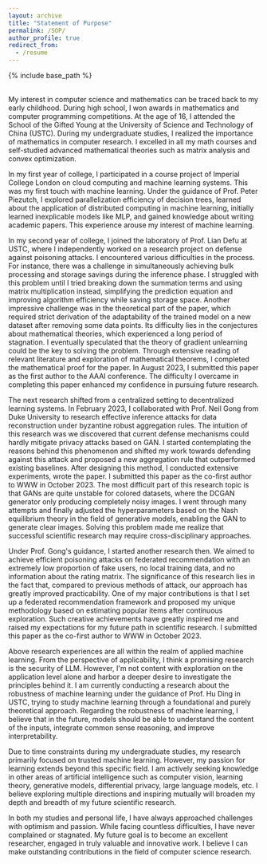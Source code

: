 ```yaml
---
layout: archive
title: "Statement of Purpose"
permalink: /SOP/
author_profile: true
redirect_from:
  - /resume
---
```


{% include base_path %}

<br>
My interest in computer science and mathematics can be traced back to my early childhood. During high school, I won awards in mathematics and computer programming competitions. At the age of 16, I attended the School of the Gifted Young at the University of Science and Technology of China (USTC). During my undergraduate studies, I realized the importance of mathematics in computer research. I excelled in all my math courses and self-studied advanced mathematical theories such as matrix analysis and convex optimization.

In my first year of college, I participated in a course project of Imperial College London on cloud computing and machine learning systems. This was my first touch with machine learning. Under the guidance of Prof. Peter Piezutch, I explored parallelization efficiency of decision trees, learned about the application of distributed computing in machine learning, initially learned inexplicable models like MLP, and gained knowledge about writing academic papers. This experience arouse my interest of machine learning.

In my second year of college, I joined the laboratory of Prof. Lian Defu at USTC, where I independently worked on a research project on defense against poisoning attacks. I encountered various difficulties in the process. For instance, there was a challenge in simultaneously achieving bulk processing and storage savings during the inference phase. I struggled with this problem until I tried breaking down the summation terms and using matrix multiplication instead, simplifying the prediction equation and improving algorithm efficiency while saving storage space. Another impressive challenge was in the theoretical part of the paper, which required strict derivation of the adaptability of the trained model on a new dataset after removing some data points. Its difficulty lies in the conjectures about mathematical theories, which experienced a long period of stagnation. I eventually speculated that the theory of gradient unlearning could be the key to solving the problem. Through extensive reading of relevant literature and exploration of mathematical theorems, I completed the mathematical proof for the paper. In August 2023, I submitted this paper as the first author to the AAAI conference. The difficulty I overcame in completing this paper enhanced my confidence in pursuing future research. 

The next research shifted from a centralized setting to decentralized learning systems. In February 2023, I collaborated with Prof. Neil Gong from Duke University to research effective inference attacks for data reconstruction under byzantine robust aggregation rules. The intuition of this research was we discovered that current defense mechanisms could hardly mitigate privacy attacks based on GAN. I started contemplating the reasons behind this phenomenon and shifted my work towards defending against this attack and proposed a new aggregation rule that outperformed existing baselines. After designing this method, I conducted extensive experiments, wrote the paper. I submitted this paper as the co-first author to WWW in October 2023. The most difficult part of this research topic is that GANs are quite unstable for colored datasets, where the DCGAN generator only producing completely noisy images. I went through many attempts and finally adjusted the hyperparameters based on the Nash equilibrium theory in the field of generative models, enabling the GAN to generate clear images. Solving this problem made me realize that successful scientific research may require cross-disciplinary approaches. 

Under Prof. Gong's guidance, I started another research then. We aimed to achieve efficient poisoning attacks on federated recommendation with an extremely low proportion of fake users, no local training data, and no information about the rating matrix. The significance of this research lies in the fact that, compared to previous methods of attack, our approach has greatly improved practicability. One of my major contributions is that I set up a federated recommendation framework and proposed my unique methodology based on estimating popular items after continuous exploration. Such creative achievements have greatly inspired me and raised my expectations for my future path in scientific research. I submitted this paper as the co-first author to WWW in October 2023.

Above research experiences are all within the realm of applied machine learning. From the perspective of applicability, I think a promising research is the security of LLM. However, I'm not content with exploration on the application level alone and harbor a deeper desire to investigate the principles behind it. I am currently conducting a research about the robustness of machine learning under the guidance of Prof. Hu Ding in USTC, trying to study machine learning through a foundational and purely theoretical approach. Regarding the robustness of machine learning, I believe that in the future, models should be able to understand the content of the inputs, integrate common sense reasoning, and improve interpretability. 

Due to time constraints during my undergraduate studies, my research primarily focused on trusted machine learning. However, my passion for learning extends beyond this specific field. I am actively seeking knowledge in other areas of artificial intelligence such as computer vision, learning theory, generative models, differential privacy, large language models, etc. I believe exploring multiple directions and inspiring mutually will broaden my depth and breadth of my future scientific research. 

In both my studies and personal life, I have always approached challenges with optimism and passion. While facing countless difficulties, I have never complained or stagnated. My future goal is to become an excellent researcher, engaged in truly valuable and innovative work. I believe I can make outstanding contributions in the field of computer science research.
